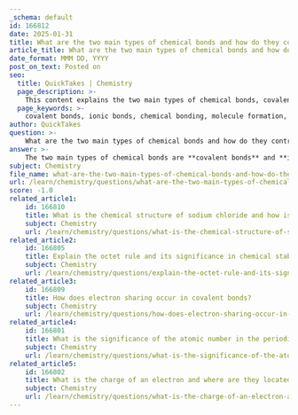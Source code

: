 ```yaml
---
_schema: default
id: 166812
date: 2025-01-31
title: What are the two main types of chemical bonds and how do they contribute to the formation of matter?
article_title: What are the two main types of chemical bonds and how do they contribute to the formation of matter?
date_format: MMM DD, YYYY
post_on_text: Posted on
seo:
  title: QuickTakes | Chemistry
  page_description: >-
    This content explains the two main types of chemical bonds, covalent and ionic, their formation, classifications, and their significance in the creation and stability of matter.
  page_keywords: >-
    covalent bonds, ionic bonds, chemical bonding, molecule formation, compounds, polar covalent, nonpolar covalent, charged ions, stability, reactivity, biological molecules, sodium chloride, water, methane, chemical properties
author: QuickTakes
question: >-
    What are the two main types of chemical bonds and how do they contribute to the formation of matter?
answer: >-
    The two main types of chemical bonds are **covalent bonds** and **ionic bonds**. Both types of bonds play a crucial role in the formation of matter by linking atoms together to create molecules and compounds.\n\n### Covalent Bonds\nCovalent bonds are formed when two atoms share electrons. This sharing allows each atom to attain a full outer shell of electrons, which is often necessary for stability. Covalent bonds can be classified into two categories:\n- **Polar Covalent Bonds:** In these bonds, electrons are shared unequally between atoms due to differences in electronegativity, leading to partial positive and negative charges within the molecule (e.g., water, H₂O).\n- **Nonpolar Covalent Bonds:** Here, electrons are shared equally between atoms, resulting in no charge separation (e.g., methane, CH₄).\n\nCovalent bonding is essential for the formation of a wide variety of molecules, including organic compounds, which are the basis of life.\n\n### Ionic Bonds\nIonic bonds are formed through the transfer of electrons from one atom to another, resulting in the formation of charged ions. When an atom loses an electron, it becomes a positively charged ion (cation), while the atom that gains the electron becomes a negatively charged ion (anion). The electrostatic attraction between these oppositely charged ions creates the ionic bond. A common example of an ionic bond is sodium chloride (NaCl), where sodium (Na) donates an electron to chlorine (Cl).\n\n### Contribution to the Formation of Matter\nBoth covalent and ionic bonds are fundamental to the structure and properties of matter:\n- **Molecules and Compounds:** Covalent bonds lead to the formation of molecules, while ionic bonds result in the creation of ionic compounds. These structures define the physical and chemical properties of substances.\n- **Stability and Reactivity:** The type of bond influences the stability and reactivity of the resulting compounds. For instance, ionic compounds tend to be soluble in water and have high melting points, while covalent compounds can vary widely in their properties.\n- **Biological Importance:** Many biological molecules, such as proteins and nucleic acids, are formed through covalent bonds, while ionic bonds play critical roles in processes like nerve transmission and muscle contraction.\n\nIn summary, covalent and ionic bonds are essential for the formation of matter, enabling the creation of diverse chemical compounds that make up the world around us.
subject: Chemistry
file_name: what-are-the-two-main-types-of-chemical-bonds-and-how-do-they-contribute-to-the-formation-of-matter.md
url: /learn/chemistry/questions/what-are-the-two-main-types-of-chemical-bonds-and-how-do-they-contribute-to-the-formation-of-matter
score: -1.0
related_article1:
    id: 166810
    title: What is the chemical structure of sodium chloride and how is it formed?
    subject: Chemistry
    url: /learn/chemistry/questions/what-is-the-chemical-structure-of-sodium-chloride-and-how-is-it-formed
related_article2:
    id: 166805
    title: Explain the octet rule and its significance in chemical stability.
    subject: Chemistry
    url: /learn/chemistry/questions/explain-the-octet-rule-and-its-significance-in-chemical-stability
related_article3:
    id: 166809
    title: How does electron sharing occur in covalent bonds?
    subject: Chemistry
    url: /learn/chemistry/questions/how-does-electron-sharing-occur-in-covalent-bonds
related_article4:
    id: 166801
    title: What is the significance of the atomic number in the periodic table?
    subject: Chemistry
    url: /learn/chemistry/questions/what-is-the-significance-of-the-atomic-number-in-the-periodic-table
related_article5:
    id: 166802
    title: What is the charge of an electron and where are they located in an atom?
    subject: Chemistry
    url: /learn/chemistry/questions/what-is-the-charge-of-an-electron-and-where-are-they-located-in-an-atom
---
```


&nbsp;